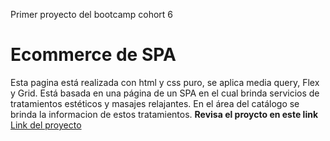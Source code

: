 Primer proyecto del bootcamp cohort 6
# Ecommerce de SPA
Esta pagina está realizada con html y css puro, se aplica media query, Flex y Grid.
Está basada en una página de un SPA en el cual brinda servicios de tratamientos estéticos y masajes relajantes.
En el área del catálogo se brinda la informacion de estos tratamientos.
**Revisa el proycto en este link**
[Link del proyecto](https://fabiolanunezs.github.io/proyecto1/)